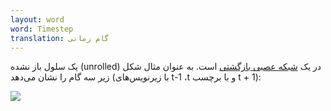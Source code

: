 ```yaml
---
layout: word
word: Timestep
translation: گام زمانی
---
```


یک سلول باز نشده (unrolled) در یک [شبکه عصبی بازگشتی](/r/recurrent_neural_network) است. به عنوان مثال شکل زیر سه گام را نشان می‌دهد (با زیرنویس‌های t-1 ،t و با برچسب t + 1):

![](/assets/img/simple_rnn.svg)
